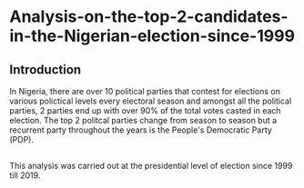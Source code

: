 # Analysis-on-the-top-2-candidates-in-the-Nigerian-election-since-1999
## Introduction
In Nigeria, there are over 10 political parties that contest for elections on various polictical levels every electoral season and amongst all the political parties, 2 parties end up with over 90% of the total votes casted in each election. The top 2 politcal parties change from season to season but a recurrent party throughout the years is the People's Democratic Party (PDP).

##
This analysis was carried out at the presidential level of election since 1999 till 2019.
